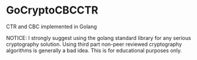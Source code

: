 
# GoCryptoCBCCTR
CTR and CBC implemented in Golang

NOTICE: I strongly suggest using the golang standard library for any serious cryptography solution. Using third part non-peer reviewed cryptography algorithms is generally a bad idea. This is for educational purposes only.
